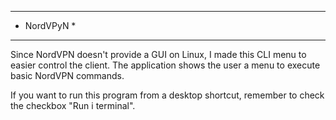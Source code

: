 ************
* NordVPyN *
************

Since NordVPN doesn't provide a GUI on Linux, I made this CLI menu to easier control the client. The application shows the user a menu to execute basic NordVPN commands.

If you want to run this program from a desktop shortcut, remember to check the checkbox "Run i terminal".